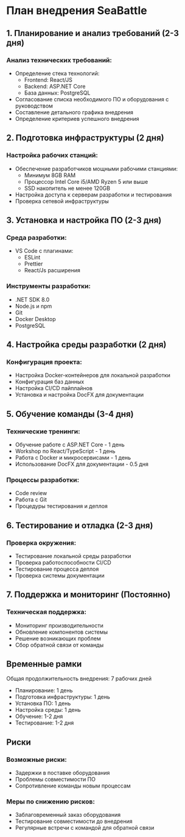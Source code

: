 # План внедрения SeaBattle

## 1. Планирование и анализ требований (2-3 дня)

### Анализ технических требований:
- Определение стека технологий:
  - Frontend: React/JS
  - Backend: ASP.NET Core
  - База данных: PostgreSQL
- Согласование списка необходимого ПО и оборудования с руководством
- Составление детального графика внедрения
- Определение критериев успешного внедрения

## 2. Подготовка инфраструктуры (2 дня)

### Настройка рабочих станций:
- Обеспечение разработчиков мощными рабочими станциями:
  - Минимум 8GB RAM
  - Процессор Intel Core i5/AMD Ryzen 5 или выше
  - SSD накопитель не менее 120GB
- Настройка доступа к серверам разработки и тестирования
- Проверка сетевой инфраструктуры

## 3. Установка и настройка ПО (2-3 дня)

### Среда разработки:
- VS Code с плагинами:
  - ESLint
  - Prettier
  - React/Js расширения

### Инструменты разработки:
- .NET SDK 8.0
- Node.js и npm
- Git
- Docker Desktop
- PostgreSQL

## 4. Настройка среды разработки (2 дня)

### Конфигурация проекта:
- Настройка Docker-контейнеров для локальной разработки
- Конфигурация баз данных
- Настройка CI/CD пайплайнов
- Установка и настройка DocFX для документации

## 5. Обучение команды (3-4 дня)

### Технические тренинги:
- Обучение работе с ASP.NET Core - 1 день
- Workshop по React/TypeScript - 1 день
- Работа с Docker и микросервисами - 1 день
- Использование DocFX для документации - 0.5 дня

### Процессы разработки:
- Code review
- Работа с Git
- Процедуры тестирования и деплоя

## 6. Тестирование и отладка (2-3 дня)

### Проверка окружения:
- Тестирование локальной среды разработки
- Проверка работоспособности CI/CD
- Тестирование процесса деплоя
- Проверка системы документации

## 7. Поддержка и мониторинг (Постоянно)

### Техническая поддержка:
- Мониторинг производительности
- Обновление компонентов системы
- Решение возникающих проблем
- Сбор обратной связи от команды

## Временные рамки

Общая продолжительность внедрения: 7 рабочих дней

- Планирование: 1 день
- Подготовка инфраструктуры: 1 день
- Установка ПО: 1 день
- Настройка среды: 1 день
- Обучение: 1-2 дня
- Тестирование: 1-2 дня

## Риски

### Возможные риски:
- Задержки в поставке оборудования
- Проблемы совместимости ПО
- Сопротивление команды новым процессам

### Меры по снижению рисков:
- Заблаговременный заказ оборудования
- Тестирование совместимости до внедрения
- Регулярные встречи с командой для обратной связи 